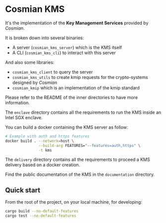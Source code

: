 # Cosmian KMS

It's the implementation of the **Key Management Services** provided by *Cosmian*.

It is broken down into several binaries:
- A server (`cosmian_kms_server`) which is the KMS itself
- A CLI (`cosmian_kms_cli`) to interact with this server

And also some libraries:
- `cosmian_kms_client` to query the server
- `cosmian_kms_utils` to create kmip requests for the crypto-systems designed by *Cosmian*
- `cosmian_kmip` which is an implementation of the kmip standard

Please refer to the README of the inner directories to have more information.

The `enclave` directory contains all the requirements to run the KMS inside an Intel SGX enclave.

You can build a docker containing the KMS server as follow:

```sh
# Example with auth and https features
docker build . --network=host \
               --build-arg FEATURES="--features=auth,https" \
               -t kms 
```

The `delivery` directory contains all the requirements to proceed a KMS delivery based on a docker creation.

Find the public documentation of the KMS in the `documentation` directory.

## Quick start

From the root of the project, on your local machine, for developing:

```sh
cargo build --no-default-features
cargo test --no-default-features
```